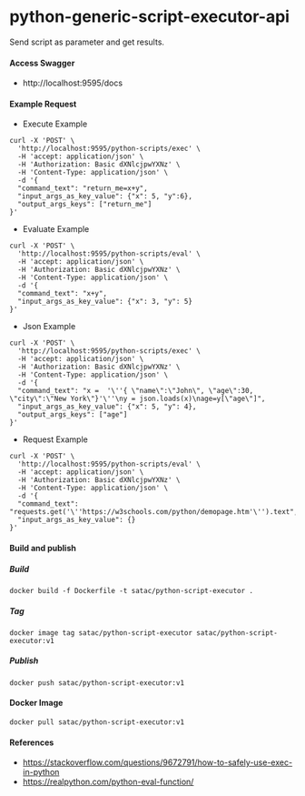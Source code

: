 # python-generic-script-executor-api
Send script as parameter and get results.

#### Access Swagger
- http://localhost:9595/docs

#### Example Request
- Execute Example
```
curl -X 'POST' \
  'http://localhost:9595/python-scripts/exec' \
  -H 'accept: application/json' \
  -H 'Authorization: Basic dXNlcjpwYXNz' \
  -H 'Content-Type: application/json' \
  -d '{
  "command_text": "return_me=x+y",
  "input_args_as_key_value": {"x": 5, "y":6},
  "output_args_keys": ["return_me"]
}'
```
- Evaluate Example
```
curl -X 'POST' \
  'http://localhost:9595/python-scripts/eval' \
  -H 'accept: application/json' \
  -H 'Authorization: Basic dXNlcjpwYXNz' \
  -H 'Content-Type: application/json' \
  -d '{
  "command_text": "x+y",
  "input_args_as_key_value": {"x": 3, "y": 5}
}'
```
- Json Example
```
curl -X 'POST' \
  'http://localhost:9595/python-scripts/exec' \
  -H 'accept: application/json' \
  -H 'Authorization: Basic dXNlcjpwYXNz' \
  -H 'Content-Type: application/json' \
  -d '{
  "command_text": "x =  '\''{ \"name\":\"John\", \"age\":30, \"city\":\"New York\"}'\''\ny = json.loads(x)\nage=y[\"age\"]",
  "input_args_as_key_value": {"x": 5, "y": 4},
  "output_args_keys": ["age"]
}'
```
- Request Example
```
curl -X 'POST' \
  'http://localhost:9595/python-scripts/eval' \
  -H 'accept: application/json' \
  -H 'Authorization: Basic dXNlcjpwYXNz' \
  -H 'Content-Type: application/json' \
  -d '{
  "command_text": "requests.get('\''https://w3schools.com/python/demopage.htm'\'').text",
  "input_args_as_key_value": {}
}'
```

#### Build and publish
##### Build
```shell
docker build -f Dockerfile -t satac/python-script-executor .
```

##### Tag
```shell
docker image tag satac/python-script-executor satac/python-script-executor:v1
```

##### Publish
```shell
docker push satac/python-script-executor:v1
```

#### Docker Image
```shell
docker pull satac/python-script-executor:v1
```

#### References
- https://stackoverflow.com/questions/9672791/how-to-safely-use-exec-in-python
- https://realpython.com/python-eval-function/